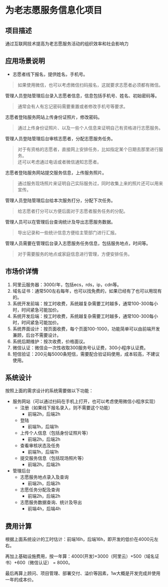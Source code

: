 为老志愿服务信息化项目
====

项目描述
----

通过互联网技术提高为老志愿服务活动的组织效率和社会影响力

应用场景说明
----

- 志愿者线下报名，提供姓名，手机号。
> 如果使用微信，也可以考虑微信扫码报名，这就要求志愿者必须都有微信。

管理人员登陆管理后台录入志愿者信息，信息包括手机号、姓名、初始密码等。
> 通常会有人有忘记密码需要重置或者修改手机号等要求。

志愿者登陆服务网站上传身份证照片，修改密码。
> 通过上传身份证照片、以及一些个人信息来证明自己有资格进行志愿服务。

管理人员登陆管理后台审核志愿者，分配志愿服务任务。
> 对于有资格的志愿者，直接网上安排任务，比如指定某个日期去那里进行服务。    
> 还可以考虑通过电话或者微信通知志愿者。

志愿者登陆服务网站提交服务信息，上传服务照片。
> 通过服务现场照片来证明自己实际服务过，同时收集上来的照片还可以用来宣传。

管理人员登陆管理后台给本次服务打分，分配下次任务。
> 给志愿者打分可以方便后面对于志愿者服务任务的分配。

管理人员可以在管理后台查询统计及导出志愿服务数据。
> 导出记录和一些统计信息方便给主管部门进行汇报。

管理人员需要在管理后台录入志愿服务任务信息，包括服务地点，时间等。
> 对于需要服务的地点或家庭信息进行管理，方便安排任务。

市场价详情
----

1. 阿里云服务器：3000/年，包括ecs，rds，ip，cdn等。
1. 域名证书：通常500左右每年，也可以找免费的，如果已经有了也可以用现有的。
1. 系统开发前端：按工时收费，系统越复杂需要工时越多，通常100-300每小时，时间紧急可能加价。
1. 系统开发后端：按工时收费，系统越复杂需要工时越多，通常100-300每小时，时间紧急可能加价。
1. 系统界面设计：按页面收费，每个页面100-1000，功能简单可以由前端开发兼顾，后台不需要设计。
1. 系统后期维护：按次收费，价格面议。
1. 微信认证：微信会一次性收取300服务号认证费，300小程序认证费。
1. 短信验证：200元每5000条短信，需要配合验证码使用，成本较高，不建议使用。

系统设计
----

按照上面的需求设计的系统需要做以下功能：

- 服务网站（可以通过扫码在手机上打开，也可以考虑使用微信小程序实现）
  - 注册（如果线下报名录入，则不需要这个功能）
    - 前端2h，后端2h
  - 登陆
    - 前端1h，后端1h
  - 上传个人信息（包括身份证照片等）
    - 前端2h，后端2h
  - 查看审核状态及任务
    - 前端1h，后端1h
  - 提交服务信息（包括现场照片等）
    - 前端2h，后端2h
- 管理后台
  - 志愿服务地点录入及查询
    - 前端2h，后端2h
  - 志愿任务分配及查询
    - 前端2h，后端2h
  - 志愿服务数据查询、统计及导出
    - 前端4h，后端4h

费用计算
----

根据上面系统设计的工时估计：前端16h，后端16h，即开发的低价在4000元左右。

再加上基础设施费用，按一年算：4000(开发)+3000（阿里云）+500（域名证书）+600（微信认证） = 8000。

最后再算上顾问、项目管理、部署交付、溢价等因素，1w大概是开发完成并使用一年的成本价。
